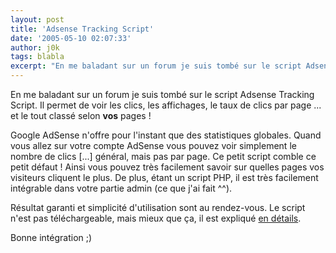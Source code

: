 ```yaml
---
layout: post
title: 'Adsense Tracking Script'
date: '2005-05-10 02:07:33'
author: j0k
tags: blabla
excerpt: "En me baladant sur un forum je suis tombé sur le script Adsense Tracking Script.   Il permet de voir les clics, les affichages, le taux de clics par page ... et le tout classé selon **vos** pages !  \n  \nGoogle AdSense n'offre pour l'instant que des statistiques globales. Quand vous allez sur votre compte AdSense vous pouvez voir simplement le nombre de      …"
---
```


En me baladant sur un forum je suis tombé sur le script Adsense Tracking Script.   Il permet de voir les clics, les affichages, le taux de clics par page ... et le tout classé selon **vos** pages !

Google AdSense n'offre pour l'instant que des statistiques globales. Quand vous allez sur votre compte AdSense vous pouvez voir simplement le nombre de clics [...] général, mais pas par page.   Ce petit script comble ce petit défaut !   Ainsi vous pouvez très facilement savoir sur quelles pages vos visiteurs cliquent le plus. De plus, étant un script PHP, il est très facilement intégrable dans votre partie admin (ce que j'ai fait ^^).

Résultat garanti et simplicité d'utilisation sont au rendez-vous.   Le script n'est pas téléchargeable, mais mieux que ça, il est expliqué [en détails](http://www.xperienss.com/adsense.html).

Bonne intégration ;)
